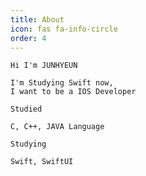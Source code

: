 ```yaml
---
title: About
icon: fas fa-info-circle
order: 4
---
```



```
Hi I'm JUNHYEUN

I'm Studying Swift now,
I want to be a IOS Developer
```

```
Studied

C, C++, JAVA Language
```

```
Studying

Swift, SwiftUI
```